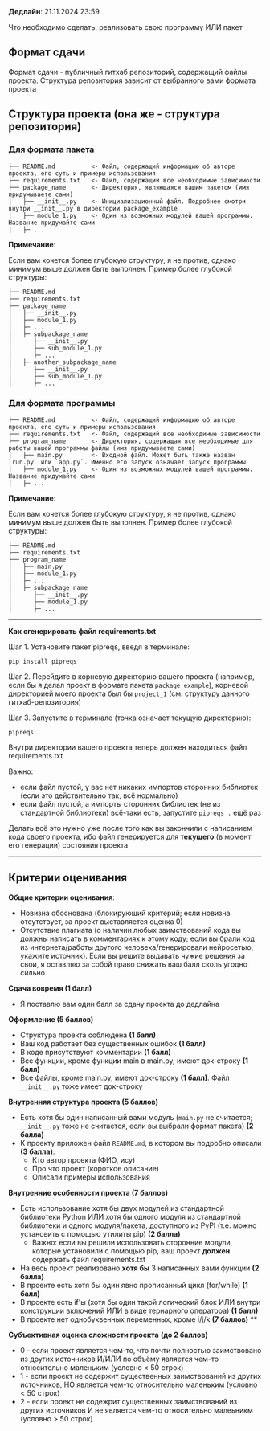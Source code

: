 **Дедлайн**: 21.11.2024 23:59

Что необходимо сделать: реализовать свою программу ИЛИ пакет

## Формат сдачи

Формат сдачи - публичный гитхаб репозиторий, содержащий файлы проекта. Структура репозитория зависит от выбранного вами формата проекта

## Структура проекта (она же - структура репозитория)



### Для формата пакета

```
├── README.md          <- Файл, содержащий информацию об авторе проекта, его суть и примеры использования
├── requirements.txt   <- Файл, содержащий все необходимые зависимости
├── package_name       <- Директория, являющаяся вашим пакетом (имя придумываете сами)
│   ├── __init__.py    <- Инициализационный файл. Подробнее смотри внутри __init__.py в директории package_example
│   ├── module_1.py    <- Один из возможных модулей вашей программы. Название придумайте сами
|   ├─ ...
```

**Примечание**:

Если вам хочется более глубокую структуру, я не против, однако минимум выше должен быть выполнен. Пример более глубокой структуры:

```
├── README.md
├── requirements.txt
├── package_name
│   ├── __init__.py
│   ├── module_1.py
|   ├─ ...
|   ├─ subpackage_name
│      ├── __init__.py
│      ├── sub_module_1.py
|      ├─ ...
|   ├─ another_subpackage_name
│      ├── __init__.py
│      ├── sub_module_1.py
|      ├─ ...
```


### Для формата программы

```
├── README.md          <- Файл, содержащий информацию об авторе проекта, его суть и примеры использования
├── requirements.txt   <- Файл, содержащий все необходимые зависимости
├── program_name       <- Директория, содержащая все необходимые для работы вашей программы файлы (имя придумываете сами)
│   ├── main.py        <- Входной файл. Может быть также назван `run.py` или `app.py`. Именно его запуск означает запуск программы
│   ├── module_1.py    <- Один из возможных модулей вашей программы. Название придумайте сами
|   ├─ ...
```

**Примечание**:

Если вам хочется более глубокую структуру, я не против, однако минимум выше должен быть выполнен. Пример более глубокой структуры:

```
├── README.md         
├── requirements.txt  
├── program_name      
│   ├── main.py       
│   ├── module_1.py   
|   ├─ ...
|   ├─ subpackage_name 
│      ├── __init__.py
│      ├── module_1.py
|      ├─ ...
```

---
**Как сгенерировать файл requirements.txt**

Шаг 1. Установите пакет pipreqs, введя в терминале:
```
pip install pipreqs
```

Шаг 2. Перейдите в корневую директорию вашего проекта (например, если бы я делал проект в формате пакета `package_example`), 
корневой директорией моего проекта был бы `project_1` (см. структуру данного гитхаб-репозитория)

Шаг 3. Запустите в терминале (точка означает текущую директорию):

```
pipreqs .
```

Внутри директории вашего проекта теперь должен находиться файл requirements.txt

Важно:

- если файл пустой, у вас нет никаких импортов сторонних библиотек (если это действительно так, всё нормально)
- если файл пустой, а импорты сторонних библиотек (не из стандартной библиотеки) всё-таки есть, запустите `pipreqs .` ещё раз

Делать всё это нужно уже после того как вы закончили с написанием кода своего проекта, ибо файл генерируется
для **текущего** (в момент его генерации) состояния проекта

---


## Критерии оценивания

__Общие критерии оценивания__:

- Новизна обоснована (блокирующий критерий; если новизна отсутствует, за проект выставляется оценка 0)
- Отсутствие плагиата (о наличии любых заимствований кода вы должны написать в комментариях к этому коду; если вы брали код из интернета/работы другого человека/генерировали нейросетью, укажите источник). Если вы решите выдавать чужие решения за свои, я оставляю за собой право снижать ваш балл сколь угодно сильно


**Сдача вовремя (1 балл)**
- Я поставлю вам один балл за сдачу проекта до дедлайна

**Оформление (5 баллов)**
- Структура проекта соблюдена **(1 балл)**
- Ваш код работает без существенных ошибок **(1 балл)**
- В коде присутствуют комментарии **(1 балл)**
- Все функции, кроме функции main в main.py, имеют док-строку **(1 балл)**
- Все файлы, кроме main.py, имеют док-строку **(1 балл)**. Файл `__init__.py` тоже имеет док-строку

**Внутренняя структура проекта (5 баллов)**
- Есть хотя бы один написанный вами модуль (`main.py` не считается; `__init__.py` тоже не считается, если вы выбрали формат пакета) **(2 балла)**
- К проекту приложен файл `README.md`, в котором вы подробно описали **(3 балла)**:
	- Кто автор проекта (ФИО, ису)
	- Про что проект (короткое описание)
	- Описали примеры использования 

**Внутренние особенности проекта  (7 баллов)**

- Есть использование хотя бы двух модулей из стандартной библиотеки Python ИЛИ хотя бы одного модуля из стандартной библиотеки и одного модуля/пакета, доступного из PyPI (т.е. можно установить с помощью утилиты pip) **(2 балла)**
	- Важно: если вы решили использовать сторонние модули, которые установили с помощью pip, ваш проект **должен** содержать файл requirements.txt
- На весь проект реализовано **хотя бы** 3 написанных вами функции **(2 балла)**
- В проекте есть хотя бы один явно прописанный цикл (for/while) **(1 балл)**
- В проекте есть if'ы (хотя бы один такой логический блок ИЛИ внутри конструкции включений ИЛИ в виде тернарного оператора) **(1 балл)**
- В проекте нет однобуквенных переменных, кроме i/j/k **(7 баллов)**
**

**Субъективная оценка сложности проекта** **(до 2 баллов)**
- 0 - если проект является чем-то, что почти полностью заимствовано из других источников И/ИЛИ по объёму является чем-то относительно маленьким (условно < 50 строк)
- 1 - если проект не содержит существенных заимствований из других источников, НО является чем-то относительно маленьким (условно < 50 строк)
- 2 - если проект не содежрит существенных заимствований из других источников И не является чем-то относительно малеьникм (условно > 50 строк)
